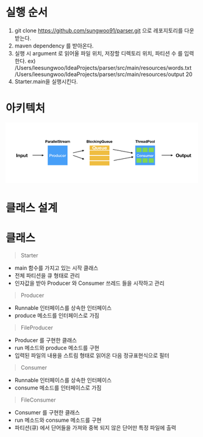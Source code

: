 # 실행 순서
1. git clone https://github.com/sungwoo91/parser.git 으로 레포지토리를 다운받는다.
2. maven dependency 를 받아온다.
3. 실행 시 argument 로 읽어올 파일 위치, 저장할 디렉토리 위치, 파티션 수 를 입력한다.
 ex) /Users/leesungwoo/IdeaProjects/parser/src/main/resources/words.txt /Users/leesungwoo/IdeaProjects/parser/src/main/resources/output 20
4. Starter.main을 실행시킨다.

# 아키텍처
![Image of Architecture](https://github.com/sungwoo91/parser/blob/master/src/main/resources/architecture/architecture.001.jpeg?raw=true)

# 클래스 설계

# 클래스
> Starter
- main 함수를 가지고 있는 시작 클래스
- 전체 파티션을 큐 형태로 관리
- 인자값을 받아 Producer 와 Consumer 쓰레드 들을 시작하고 관리 

> Producer
- Runnable 인터페이스를 상속한 인터페이스
- produce 메소드를 인터페이스로 가짐

> FileProducer
- Producer 를 구현한 클래스
- run 메소드와 produce 메소드를 구현
- 입력된 파일의 내용을 스트림 형태로 읽어온 다음 정규표현식으로 필터

> Consumer
- Runnable 인터페이스를 상속한 인터페이스
- consume 메소드를 인터페이스로 가짐

> FileConsumer
- Consumer 를 구현한 클래스
- run 메소드와 consume 메소드를 구현
- 파티션(큐) 에서 단어들을 가져와 중복 되지 않은 단어만 특정 파일에 출력
